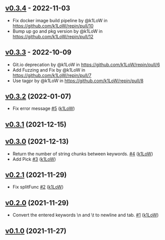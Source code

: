 ## [v0.3.4](https://github.com/k1LoW/repin/compare/v0.3.3...v0.3.4) - 2022-11-03
- Fix docker image build pipeline by @k1LoW in https://github.com/k1LoW/repin/pull/10
- Bump up go and pkg version by @k1LoW in https://github.com/k1LoW/repin/pull/12

## [v0.3.3](https://github.com/k1LoW/repin/compare/v0.3.2...v0.3.3) - 2022-10-09
- Git.io deprecation by @k1LoW in https://github.com/k1LoW/repin/pull/6
- Add Fuzzing and Fix by @k1LoW in https://github.com/k1LoW/repin/pull/7
- Use tagpr by @k1LoW in https://github.com/k1LoW/repin/pull/8

## [v0.3.2](https://github.com/k1LoW/repin/compare/v0.3.1...v0.3.2) (2022-01-07)

* Fix error message [#5](https://github.com/k1LoW/repin/pull/5) ([k1LoW](https://github.com/k1LoW))

## [v0.3.1](https://github.com/k1LoW/repin/compare/v0.3.0...v0.3.1) (2021-12-15)


## [v0.3.0](https://github.com/k1LoW/repin/compare/v0.2.1...v0.3.0) (2021-12-13)

* Return the number of string chunks between keywords. [#4](https://github.com/k1LoW/repin/pull/4) ([k1LoW](https://github.com/k1LoW))
* Add Pick [#3](https://github.com/k1LoW/repin/pull/3) ([k1LoW](https://github.com/k1LoW))

## [v0.2.1](https://github.com/k1LoW/repin/compare/v0.2.0...v0.2.1) (2021-11-29)

* Fix splitFunc [#2](https://github.com/k1LoW/repin/pull/2) ([k1LoW](https://github.com/k1LoW))

## [v0.2.0](https://github.com/k1LoW/repin/compare/v0.1.0...v0.2.0) (2021-11-29)

* Convert the entered keywords \n and \t to newline and tab. [#1](https://github.com/k1LoW/repin/pull/1) ([k1LoW](https://github.com/k1LoW))

## [v0.1.0](https://github.com/k1LoW/repin/compare/cd4a28d5c52b...v0.1.0) (2021-11-27)
